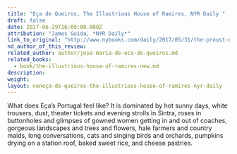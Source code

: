 ```yaml
---
title: "Eça de Queiros, The Illustrious House of Ramires, NYR Daily "
draft: false
date: 2017-06-29T16:09:00.000Z
attribution: "James Guida, *NYR Daily*"
link_to_original: "http://www.nybooks.com/daily/2017/05/31/the-proust-of-portugal-eca-de-queiros/"
nd_author_of_this_review:
related_author: author/jose-maria-de-eca-de-queiros.md
related_books:
  - book/the-illustrious-house-of-ramires-new.md
description:
weight:
layout: noneça-de-queiros-the-illustrious-house-of-ramires-nyr-daily
---
```

What does Eça’s Portugal feel like? It is dominated by hot sunny days, white trousers, dust, theater tickets and evening strolls in Sintra, roses in buttonholes and glimpses of gowned women getting in and out of coaches, gorgeous landscapes and trees and flowers, hale farmers and country maids, long conversations, cats and singing birds and orchards, pumpkins drying on a station roof, baked sweet rice, and cheese pastries.

